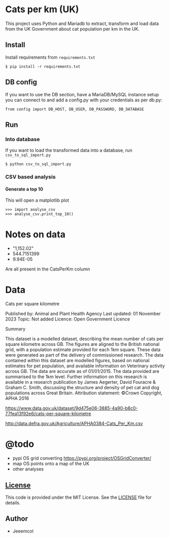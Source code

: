# Cats per km (UK)
This project uses Python and Mariadb to extract, transform and load data from the UK Government about cat population per km in the UK.
## Install

Install requirements from `requirements.txt`
```
$ pip install -r requirements.txt
```
## DB config
If you want to use the DB section, have a MariaDB/MySQL instance setup you can connect to and add a config.py with your credentials as per db.py:
```
from config import DB_HOST, DB_USER, DB_PASSWORD, DB_DATABASE
```

## Run
### Into database
If you want to load the transformed data into a database, run `csv_to_sql_import.py`
```
$ python csv_to_sql_import.py
```
### CSV based analysis
#### Generate a top 10
This will open a matplotlib plot
```
>>> import analyse_csv
>>> analyse_csv.print_top_10()
```

# Notes on data

* "1,152.02"
* 544.7151399
* 9.94E-05

Are all present in the CatsPerKm column
  
  
# Data 
Cats per square kilometre

Published by: Animal and Plant Health Agency Last updated: 01 November 2023 Topic: Not added Licence: Open Government Licence

  

Summary

This dataset is a modelled dataset, describing the mean number of cats per square kilometre across GB. The figures are aligned to the British national grid, with a population estimate provided for each 1km square. These data were generated as part of the delivery of commissioned research. The data contained within this dataset are modelled figures, based on national estimates for pet population, and available information on Veterinary activity across GB. The data are accurate as of 01/01/2015. The data provided are summarised to the 1km level. Further information on this research is available in a research publication by James Aegerter, David Fouracre & Graham C. Smith, discussing the structure and density of pet cat and dog populations across Great Britain. Attribution statement: ©Crown Copyright, APHA 2016

  

https://www.data.gov.uk/dataset/9d475e06-3885-4a90-b8c0-77fea13f92e6/cats-per-square-kilometre

http://data.defra.gov.uk/Agriculture/APHA0384-Cats_Per_Km.csv

  
# @todo

* pypi OS grid converting 
https://pypi.org/project/OSGridConverter/
* map OS points onto a map of the UK
* other analyses

## [License](https://github.com/Jeeemcol/get-email-adestra-piano-integration/blob/main/README.md#license)

This code is provided under the MIT License. See the  [LICENSE](https://github.com/Jeeemcol/get-email-adestra-piano-integration/blob/main/LICENSE)  file for details.

## Author

-   Jeeemcol